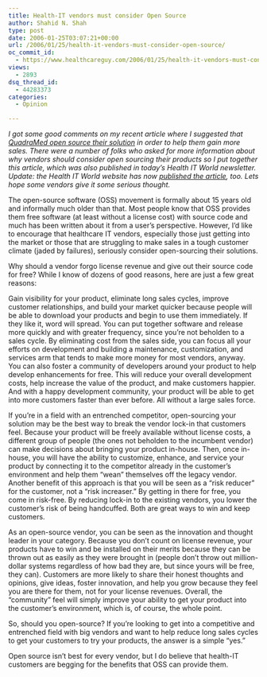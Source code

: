 ```yaml
---
title: Health-IT vendors must consider Open Source
author: Shahid N. Shah
type: post
date: 2006-01-25T03:07:21+00:00
url: /2006/01/25/health-it-vendors-must-consider-open-source/
oc_commit_id:
  - https://www.healthcareguy.com/2006/01/25/health-it-vendors-must-consider-open-source/1478768994
views:
  - 2893
dsq_thread_id:
  - 44283373
categories:
  - Opinion

---
```

_I got some good comments on my recent article where I suggested that [QuadraMed open source their solution][1] in order to help them gain more sales. There were a number of folks who asked for more information about why vendors should consider open sourcing their products so I put together this article, which was also published in today&#8217;s Health IT World newsletter. Update: the Health IT World website has now [published the article][2], too. Lets hope some vendors give it some serious thought._

The open-source software (OSS) movement is formally about 15 years old and informally much older than that. Most people know that OSS provides them free software (at least without a license cost) with source code and much has been written about it from a user&#8217;s perspective. However, I&#8217;d like to encourage that healthcare IT vendors, especially those just getting into the market or those that are struggling to make sales in a tough customer climate (jaded by failures), seriously consider open-sourcing their solutions.

Why should a vendor forgo license revenue and give out their source code for free? While I know of dozens of good reasons, here are just a few great reasons:

Gain visibility for your product, eliminate long sales cycles, improve customer relationships, and build your market quicker because people will be able to download your products and begin to use them immediately. If they like it, word will spread. You can put together software and release more quickly and with greater frequency, since you&#8217;re not beholden to a sales cycle. By eliminating cost from the sales side, you can focus all your efforts on development and building a maintenance, customization, and services arm that tends to make more money for most vendors, anyway. You can also foster a community of developers around your product to help develop enhancements for free. This will reduce your overall development costs, help increase the value of the product, and make customers happier. And with a happy development community, your product will be able to get into more customers faster than ever before. All without a large sales force.

If you&#8217;re in a field with an entrenched competitor, open-sourcing your solution may be the best way to break the vendor lock-in that customers feel. Because your product will be freely available without license costs, a different group of people (the ones not beholden to the incumbent vendor) can make decisions about bringing your product in-house. Then, once in-house, you will have the ability to customize, enhance, and service your product by connecting it to the competitor already in the customer&#8217;s environment and help them &#8220;wean&#8221; themselves off the legacy vendor. Another benefit of this approach is that you will be seen as a &#8220;risk reducer&#8221; for the customer, not a &#8220;risk increaser.&#8221; By getting in there for free, you come in risk-free. By reducing lock-in to the existing vendors, you lower the customer&#8217;s risk of being handcuffed. Both are great ways to win and keep customers.

As an open-source vendor, you can be seen as the innovation and thought leader in your category. Because you don&#8217;t count on license revenue, your products have to win and be installed on their merits because they can be thrown out as easily as they were brought in (people don&#8217;t throw out million-dollar systems regardless of how bad they are, but since yours will be free, they can). Customers are more likely to share their honest thoughts and opinions, give ideas, foster innovation, and help you grow because they feel you are there for them, not for your license revenues. Overall, the &#8220;community&#8221; feel will simply improve your ability to get your product into the customer&#8217;s environment, which is, of course, the whole point.

So, should you open-source? If you&#8217;re looking to get into a competitive and entrenched field with big vendors and want to help reduce long sales cycles to get your customers to try your products, the answer is a simple &#8220;yes.&#8221;

Open source isn&#8217;t best for every vendor, but I do believe that health-IT customers are begging for the benefits that OSS can provide them.

 [1]: https://www.healthcareguy.com/index.php/archives/175
 [2]: http://www.health-itworld.com/newsitems/2006/january/01-27-06-news-HITW-ShahRx